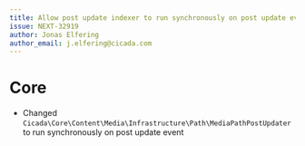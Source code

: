 ```yaml
---
title: Allow post update indexer to run synchronously on post update event
issue: NEXT-32919
author: Jonas Elfering
author_email: j.elfering@cicada.com
---
```

# Core
* Changed `Cicada\Core\Content\Media\Infrastructure\Path\MediaPathPostUpdater` to run synchronously on post update event
